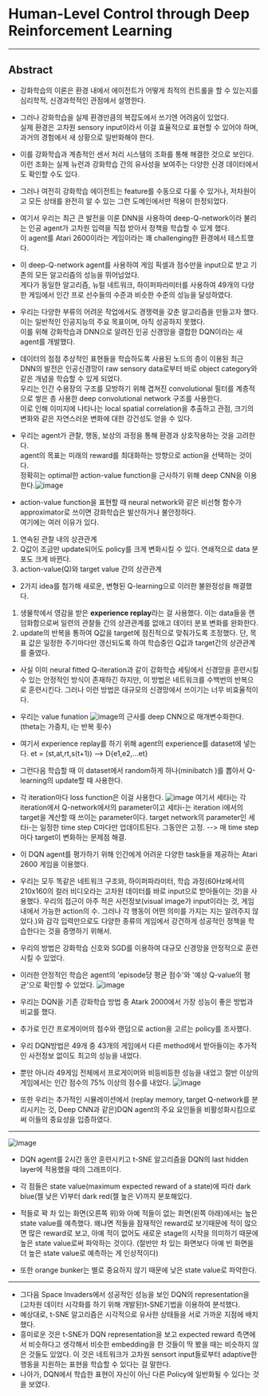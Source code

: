 # Human-Level Control through Deep Reinforcement Learning  
***
## Abstract  
 - 강화학습의 이론은 환경 내에서 에이전트가 어떻게 최적의 컨트롤을 할 수 있는지를 심리학적, 신경과학적인 관점에서 설명한다.  
 - 그러나 강화학습을 실제 환경만큼의 복잡도에서 쓰기엔 어려움이 있었다.   
   실제 환경은 고차원 sensory input이라서 이걸 효율적으로 표현할 수 있어야 하며, 과거의 경험에서 새 상황으로 일반화해야 한다.  
 - 이를 강화학습과 계층적인 센서 처리 시스템의 조화를 통해 해결한 것으로 보인다.  
 이런 조화는 실제 뉴런과 강화학습 간의 유사성을 보여주는 다양한 신경 데이터에서도 확인할 수도 있다.  

 - 그러나 여전히 강화학습 에이전트는 feature를 수동으로 다룰 수 있거나, 저차원이고 모든 상태를 완전히 알 수 있는 그런 도메인에서만 적용이 한정되었다.  
 - 여기서 우리는 최근 큰 발전을 이룬 DNN을 사용하여 deep-Q-network이라 불리는 인공 agent가 고차원 입력을 직접 받아서 정책을 학습할 수 있게 했다.  
  이 agent를 Atari 2600이라는 게임이라는 꽤 challenging한 환경에서 테스트했다.  
 - 이 deep-Q-network agent를 사용하여 게임 픽셀과 점수만을 input으로 받고 기존의 모든 알고리즘의 성능을 뛰어넘었다.  
  게다가 동일한 알고리즘, 뉴럴 네트워크, 하이퍼파라미터를 사용하여 49개의 다양한 게임에서 인간 프로 선수들의 수준과 비슷한 수준의 성능을 달성하였다.  

 - 우리는 다양한 부류의 어려운 작업에서도 경쟁력을 갖춘 알고리즘을 만들고자 했다. 이는 일반적인 인공지능의 주요 목표이며, 아직 성공하지 못했다.  
  이를 위해 강화학습과 DNN으로 알려진 인공 신경망을 결합한 DQN이라는 새 agent를 개발했다.  
 - 데이터의 점점 추상적인 표현들을 학습하도록 사용된 노드의 층이 이용된 최근 DNN의 발전은 인공신경망이 raw sensory data로부터 바로 object category와 같은 개념을 학습할 수 있게 되었다.  
  우리는 인간 수용장의 구조를 모방하기 위해 겹쳐진 convolutional 필터를 계층적으로 쌓은 층 사용한 deep convolutional network 구조를 사용한다.  
  이로 인해 이미지에 나타나는 local spatial correlation을 추출하고 관점, 크기의변화와 같은 자연스러운 변화에 대한 강건성도 얻을 수 있다.  

 - 우리는 agent가 관찰, 행동, 보상의 과정을 통해 환경과 상호작용하는 것을 고려한다.  
  agent의 목표는 미래의 reward를 최대화하는 방향으로 action을 선택하는 것이다.  
  정확히는 optimal한 action-value function을 근사하기 위해 deep CNN을 이용한다.![image](https://github.com/user-attachments/assets/f92cc330-19c7-4879-8fc5-91df9f729d3a)  
 - action-value function을 표현할 때 neural network와 같은 비선형 함수가 approximator로 쓰이면 강화학습은 발산하거나 불안정하다.  
  여기에는 여러 이유가 있다.  
  1) 연속된 관찰 내의 상관관계
  2) Q값이 조금만 update되어도 policy를 크게 변화시킬 수 있다. 연쇄적으로 data 분포도 크게 바뀐다.   
  3) action-value(Q)와 target value 간의 상관관계  

 - 2가지 idea를 첨가해 새로운, 변형된 Q-learning으로 이러한 불완정성을 해결했다.
  1) 생물학에서 영감을 받은 **experience replay**라는 걸 사용했다.
     이는 data들을 랜덤화함으로써 일련의 관찰들 간의 상관관계를 없애고 데이터 분포 변화를 완화한다.
  2) update의 반복을 통하여 Q값을 target에 점진적으로 맞춰가도록 조정했다. 단, 목표 값은 일정한 주기마다만 갱신되도록 하여 학습중인 Q값과 target간의 상관관계를 줄였다.  

 - 사실 이미 neural fitted Q-iteration과 같이 강화학습 세팅에서 신경망을 훈련시킬 수 있는 안정적인 방식이 존재하긴 하지만, 이 방법은 네트워크를 수백번의 반복으로 훈련시킨다.
   그러나 이런 방법은 대규모의 신경망에서 쓰이기는 너무 비효율적이다.
 - 우리는 value funation ![image](https://github.com/user-attachments/assets/7215148a-c8e7-46bc-a971-219558bd85ba)의 근사를 deep CNN으로 매개변수화한다.(theta는 가중치, i는 반복 횟수)
 - 여기서 experience replay를 하기 위해 agent의 experience를 dataset에 넣는다. et = (st,at,rt,s(t+1))  -->  D{e1,e2,...et}
 - 그런다음 학습할 때 이 dataset에서 random하게 하나(minibatch )를 뽑아서 Q-learning의 update할 때 사용한다.
 - 각 iteration마다 loss function은 이걸 사용한다. ![image](https://github.com/user-attachments/assets/c3fd5d0c-8d43-4909-a4f0-775265b5d24a)
   여기서 세타i는 각 iteration에서 Q-network에서의 parameter이고 세타i-는 iteration i에서의 target을 계산할 때 쓰이는 parameter이다.
   target network의 parameter인 세타i-는 일정한 time step C마다만 업데이트된다. 그동안은 고정. --> 매 time step마다 target이 변화하는 문제점 해결.

 - 이 DQN agent를 평가하기 위해 인간에게 어려운 다양한 task들을 제공하는 Atari 2600 게임을 이용했다.  
 - 우리는 모두 똑같은 네트워크 구조와, 하이퍼파라미터, 학습 과정(60Hz에서의 210x160의 컬러 비디오라는 고차원 데이터를 바로 input으로 받아들이는 것)을 사용했다. 
   우리의 접근이 아주 적은 사전정보(visual image가 input이라는 것, 게임 내에서 가능한 action의 수. 그러나 각 행동이 어떤 의미를 가지는 지는 알려주지 않았다.)와 감각 입력만으로도 다양한 종류의 게임에서 강건하게 성공적인 정책을 학습한다는 것을 증명하기 위해서.
 - 우리의 방법은 강화학습 신호와 SGD를 이용하여 대규모 신경망을 안정적으로 훈련시킬 수 있었다.

 - 이러한 안정적인 학습은 agent의 'episode당 평균 점수'와 '예상 Q-value의 평균'으로 확인할 수 있었다.
![image](https://github.com/user-attachments/assets/d1f43fec-1463-4dee-b147-214f43c66765)

 - 우리는 DQN을 기존 강화학습 방법 중 Atark 2000에서 가장 성능이 좋은 방법과 비교를 했다.  
 - 추가로 인간 프로게이머의 점수와 랜덤으로 action을 고르는 policy를 조사했다.
 - 우리 DQN방법은 49개 중 43개의 게임에서 다른 method에서 받아들이는 추가적인 사전정보 없이도 최고의 성능을 내었다.
 - 뿐만 아니라 49게임 전체에서 프로게이머와 비등비등한 성능을 내었고 절반 이상의 게임에서는 인간 점수의 75% 이상의 점수를 내었다.
![image](https://github.com/user-attachments/assets/f237dc04-7741-4ee9-a766-5e0b87a63d17)
 - 또한 우리는 추가적인 시뮬레이션에서 (replay memory, target Q-network를 분리시키는 것, Deep CNN과 같은)DQN agent의 주요 요인들을 비활성화시킴으로써 이들의 중요성을 입증하였다.

***
![image](https://github.com/user-attachments/assets/3c81926f-5e08-4c4e-88fd-65c70251ca00)  
 - DQN agent를 2시간 동안 훈련시키고 t-SNE 알고리즘을 DQN의 last hidden layer에 적용했을 때의 그래프이다.  
 - 각 점들은 state value(maximum expected reward of a state)에 따라 dark blue(젤 낮은 V)부터 dark red(젤 높은 V)까지 분포해있다.

 - 적들로 꽉 차 있는 화면(오른쪽 위)와 아예 적들이 없는 화면(왼쪽 아래)에서는 높은 state value를 예측했다.
   왜냐면 적들을 잠재적인 reward로 보기때문에 적이 많으면 많은 reward로 보고, 아예 적이 없어도 새로운 stage의 시작을 의미하기 때문에 높은 state value로써 파악하는 것이다.
(절반만 차 있는 화면보다 아예 빈 화면을 더 높은 state value로 예측하는 게 인상적이다)
 - 또한 orange bunker는 별로 중요하지 않기 때문에 낮은 state value로 파악한다.  
***
 - 그다음 Space Invaders에서 성공적인 성능을 보인 DQN의 representation을 (고차원 데이터 시각화를 하기 위해 개발된)t-SNE기법을 이용하여 분석했다.  
 - 예상대로, t-SNE 알고리즘은 시각적으로 유사한 상태들을 서로 가까운 지점에 배치했다.
 - 흥미로운 것은 t-SNE가 DQN representation을 보고 expected reward 측면에서 비슷하다고 생각해서 비슷한 embedding을 한 것들이 딱 봤을 때는 비슷하지 않은 것들도 있었다.
   이 것은 네트워크가 고차원 sensort input들로부터 adaptive한 행동을 지원하는 표현을 학습할 수 있다는 걸 말한다.
 - 나아가, DQN에서 학습한 표현이 자신이 아닌 다른 Policy에 일반화될 수 있다는 것을 보였다.
   
   





     
